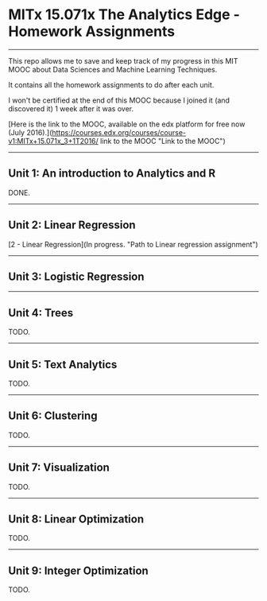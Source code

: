 MITx 15.071x The Analytics Edge - Homework Assignments
====

----

This repo allows me to save and keep track of my progress in this MIT MOOC about Data Sciences and Machine Learning Techniques.

It contains all the homework assignments to do after each unit.

I won't be certified at the end of this MOOC because I joined it (and discovered it) 1 week after it was over.

[Here is the link to the MOOC, available on the edx platform for free now (July 2016).](https://courses.edx.org/courses/course-v1:MITx+15.071x_3+1T2016/ link to the MOOC "Link to the MOOC")

-----
## Unit 1: An introduction to Analytics and R

DONE.

-----
## Unit 2: Linear Regression

[2 - Linear Regression](In progress. "Path to Linear regression assignment")

------
## Unit 3: Logistic Regression

------
## Unit 4: Trees

TODO.

-----
## Unit 5: Text Analytics

TODO.

-----
## Unit 6: Clustering

TODO.

-----
## Unit 7: Visualization

TODO.

-----
## Unit 8: Linear Optimization

TODO.

-----
## Unit 9: Integer Optimization

TODO.
